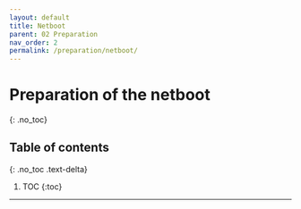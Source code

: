 ```yaml
---
layout: default
title: Netboot
parent: 02 Preparation
nav_order: 2
permalink: /preparation/netboot/
---
```


# Preparation of the netboot
{: .no_toc}

## Table of contents
{: .no_toc .text-delta}

1. TOC
{:toc}

---

